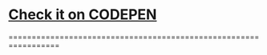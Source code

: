 # [Check it on CODEPEN](http://codepen.io/xkazuhira/full/doLoYv/)
=================================================================